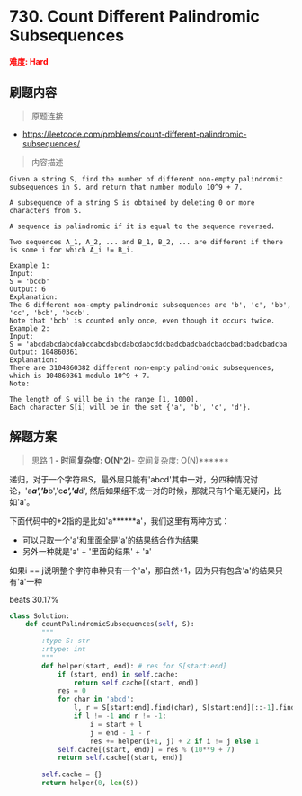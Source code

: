 # 730. Count Different Palindromic Subsequences

**<font color=red>难度: Hard</font>**

## 刷题内容

> 原题连接

* https://leetcode.com/problems/count-different-palindromic-subsequences/

> 内容描述

```
Given a string S, find the number of different non-empty palindromic subsequences in S, and return that number modulo 10^9 + 7.

A subsequence of a string S is obtained by deleting 0 or more characters from S.

A sequence is palindromic if it is equal to the sequence reversed.

Two sequences A_1, A_2, ... and B_1, B_2, ... are different if there is some i for which A_i != B_i.

Example 1:
Input: 
S = 'bccb'
Output: 6
Explanation: 
The 6 different non-empty palindromic subsequences are 'b', 'c', 'bb', 'cc', 'bcb', 'bccb'.
Note that 'bcb' is counted only once, even though it occurs twice.
Example 2:
Input: 
S = 'abcdabcdabcdabcdabcdabcdabcdabcddcbadcbadcbadcbadcbadcbadcbadcba'
Output: 104860361
Explanation: 
There are 3104860382 different non-empty palindromic subsequences, which is 104860361 modulo 10^9 + 7.
Note:

The length of S will be in the range [1, 1000].
Each character S[i] will be in the set {'a', 'b', 'c', 'd'}.
```

## 解题方案

> 思路 1
******- 时间复杂度: O(N^2)******- 空间复杂度: O(N)******

递归，对于一个字符串S，最外层只能有'abcd'其中一对，分四种情况讨论，'a***a','b***b','c***c','d***d',
然后如果组不成一对的时候，那就只有1个毫无疑问，比如'a'。

下面代码中的+2指的是比如'a******a'，我们这里有两种方式：
- 可以只取一个'a'和里面全是'a'的结果结合作为结果
- 另外一种就是'a' + '里面的结果' + 'a'

如果i == j说明整个字符串种只有一个'a'，那自然+1，因为只有包含'a'的结果只有'a'一种

beats 30.17%

```python
class Solution:
    def countPalindromicSubsequences(self, S):
        """
        :type S: str
        :rtype: int
        """
        def helper(start, end): # res for S[start:end]
            if (start, end) in self.cache:
                return self.cache[(start, end)]
            res = 0
            for char in 'abcd':
                l, r = S[start:end].find(char), S[start:end][::-1].find(char)
                if l != -1 and r != -1:
                    i = start + l
                    j = end - 1 - r
                    res += helper(i+1, j) + 2 if i != j else 1
            self.cache[(start, end)] = res % (10**9 + 7)
            return self.cache[(start, end)]
        
        self.cache = {}
        return helper(0, len(S))
```






























































